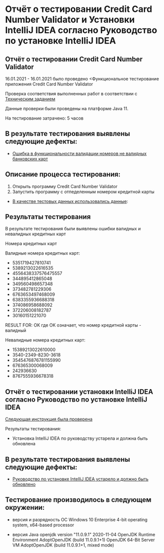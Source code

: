 # Отчёт о тестировании Credit Card Number Validator и Установки IntelliJ IDEA согласно Руководство по установке IntelliJ IDEA

## Отчёт о тестировании Credit Card Number Validator

16.01.2021 - 16.01.2021 было проведено <Функциональное тестирование приложения Credit Card Number Validator

Проверка соответствия выполненных работ  в соответствии с [Техническим заданием](https://github.com/netology-code/javaqa-homeworks/tree/master/intro)

Данные проверки были проведены на платформе Java 11.

На тестирование затрачено: 5 часов

## В результате тестирования выявлены следующие дефекты:

* [Ошибка в функциональности валидации номеров не валидных банковских карт](https://github.com/Sininerebane/Creditn_Validator/issues/1)


## Описание процесса тестирования:
1. Открыть программу Credit Card Number Validator
2. Запустить программу с отпеделенным номером кредитной карты


* [В качестве тестовых данных использовались данные](https://www.freeformatter.com/credit-card-number-generator-validator.html):

## Результаты тестирования
В результате тестирования были выявлены ошибки валидных и невалидных кредитных карт 

Номера кредитных карт

Валидные номера кредитных карт:

* 5351719427810741
* 5389213022616535
* 4556438337576475557
* 344895412865048
* 349560498657348
* 373482781229306
* 6763653497468009
* 6383355936688318
* 374086958688092
* 372206008182787
* 30160151221070

RESULT FOR: OK
где OK означает, что номер кредитной карты - валидный

Невалидные номера кредитных карт:

* 15389213022610000
* 3540-2349-8230-3618
* 3545476876781155990
* 676365300068009
* 242936630
* 8767555936678318

## Отчёт о тестировании установки IntelliJ IDEA согласно Руководство по установке IntelliJ IDEA

[Следующая инструкция была проверена](https://github.com/netology-code/javaqa-homeworks/blob/master/intro/idea.md)

Результаты тестирования:
* Установка IntelliJ IDEA по руководству устарела и должна быть обновлена

## В результате тестирования выявлены следующие дефекты:

* [Руководство по установке IntelliJ IDEA устарело и должно быть обновлено ](https://github.com/Sininerebane/Creditn_Validator/issues/2)

## Тестирование производилось в следующем окружении:

* версия и разрядность ОС
  Windows 10 Enterprise
  4-bit operating system, x64-based processor

* версия Java
  openjdk version "11.0.9.1" 2020-11-04
  OpenJDK Runtime Environment AdoptOpenJDK (build 11.0.9.1+1)
  OpenJDK 64-Bit Server VM AdoptOpenJDK (build 11.0.9.1+1, mixed mode)



